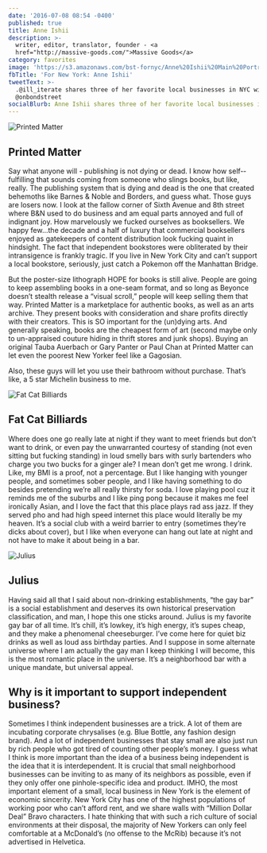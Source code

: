 ```yaml
---
date: '2016-07-08 08:54 -0400'
published: true
title: Anne Ishii
description: >-
  writer, editor, translator, founder - <a
  href="http://massive-goods.com/">Massive Goods</a>
category: favorites
image: 'https://s3.amazonaws.com/bst-fornyc/Anne%20Ishii%20Main%20Portrait.jpg'
fbTitle: 'For New York: Anne Ishii'
tweetText: >-
  .@ill_iterate shares three of her favorite local businesses in NYC with
  @onbondstreet
socialBlurb: Anne Ishii shares three of her favorite local businesses in NYC.
---
```

![Printed Matter](https://s3.amazonaws.com/bst-fornyc/Anne%20Ishii%20Printed%20Matter.jpg)
## Printed Matter
Say what anyone will - publishing is not dying or dead. I know how self-­fulfilling that sounds coming from someone who slings books, but like, really. The publishing system that is dying and dead is the one that created behemoths like Barnes & Noble and Borders, and guess what. Those guys are losers now. I look at the fallow corner of Sixth Avenue and 8th street where B&N used to do business and am equal parts annoyed and full of indignant joy. How marvelously we fucked ourselves as booksellers. We happy few...the decade and a half of luxury that commercial booksellers enjoyed as gatekeepers of content distribution look fucking quaint in hindsight. The fact that independent bookstores were obliterated by their intransigence is frankly tragic. If you live in New York City and can’t support a local bookstore, seriously, just catch a Pokemon off the Manhattan Bridge.

But the poster-size lithograph HOPE for books is still alive. People are going to keep assembling books in a one-seam format, and so long as Beyonce doesn’t stealth release a “visual scroll,” people will keep selling them that way. Printed Matter is a marketplace for authentic books, as well as an arts archive. They present books with consideration and share profits directly with their creators. This is SO important for the (un)dying arts. And generally speaking, books are the cheapest form of art (second maybe only to un-appraised couture hiding in thrift stores and junk shops). Buying an original Tauba Auerbach or Gary Panter or Paul Chan at Printed Matter can let even the poorest New Yorker feel like a Gagosian.

Also, these guys will let you use their bathroom without purchase. That’s like, a 5­ star Michelin business to me.

![Fat Cat Billiards](https://s3.amazonaws.com/bst-fornyc/Anne%20Ishii%20Fat%20Cat%20Billiards.jpg)
## Fat Cat Billiards
Where does one go really late at night if they want to meet friends but don’t want to drink, or even pay the unwarranted courtesy of standing (not even sitting but fucking standing) in loud smelly bars with surly bartenders who charge you two bucks for a ginger ale? I mean don’t get me wrong. I drink. Like, my BMI is a proof, not a percentage. But I like hanging with younger people, and sometimes sober people, and I like having something to do besides pretending we’re all really thirsty for soda. I love playing pool cuz it reminds me of the suburbs and I like ping pong because it makes me feel ironically Asian, and I love the fact that this place plays rad ass jazz. If they served pho and had high speed internet this place would literally be my heaven. It’s a social club with a weird barrier to entry (sometimes they’re dicks about cover), but I like when everyone can hang out late at night and not have to make it about being in a bar.

![Julius](https://s3.amazonaws.com/bst-fornyc/Anne%20Ishii%20Julius.jpg)
## Julius
Having said all that I said about non-drinking establishments, “the gay bar” is a social establishment and deserves its own historical preservation classification, and man, I hope this one sticks around. Julius is my favorite gay bar of all time. It’s chill, it’s low­key, it’s high energy, it’s supes cheap, and they make a phenomenal cheeseburger. I’ve come here for quiet biz drinks as well as loud ass birthday parties. And I suppose in some alternate universe where I am actually the gay man I keep thinking I will become, this is the most romantic place in the universe. It’s a neighborhood bar with a unique mandate, but universal appeal.

## Why is it important to support independent business?
Sometimes I think independent businesses are a trick. A lot of them are incubating corporate chrysalises (e.g. Blue Bottle, any fashion design brand). And a lot of independent businesses that stay small are also just run by rich people who got tired of counting other people’s money. I guess what I think is more important than the idea of a business being independent is the idea that it is interdependent. It is crucial that small neighborhood businesses can be inviting to as many of its neighbors as possible, even if they only offer one pinhole-specific idea and product. IMHO, the most important element of a small, local business in New York is the element of economic sincerity. New York City has one of the highest populations of working poor who can’t afford rent, and we share walls with “Million Dollar Deal” Bravo characters. I hate thinking that with such a rich culture of social environments at their disposal, the majority of New Yorkers can only feel comfortable at a McDonald’s (no offense to the McRib) because it’s not advertised in Helvetica.
